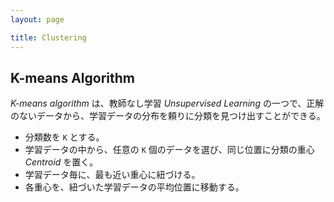 ```yaml
---
layout: page

title: Clustering
---
```


<script type="text/x-mathjax-config">
  MathJax.Hub.Config({ tex2jax: { inlineMath: [['$','$'], ["\\(","\\)"]] } });
</script>
<script type="text/javascript"
  src="http://cdn.mathjax.org/mathjax/latest/MathJax.js?config=TeX-AMS_HTML">
</script>

## K-means Algorithm

_K-means algorithm_ は、教師なし学習 _Unsupervised Learning_ の一つで、正解のないデータから、学習データの分布を頼りに分類を見つけ出すことができる。

* 分類数を `K` とする。
* 学習データの中から、任意の `K` 個のデータを選び、同じ位置に分類の重心 _Centroid_ を置く。
* 学習データ毎に、最も近い重心に紐づける。
* 各重心を、紐づいた学習データの平均位置に移動する。

